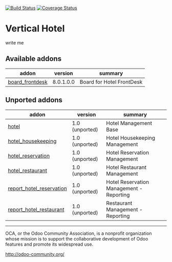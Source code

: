 [![Build Status](https://travis-ci.org/OCA/vertical-hotel.svg?branch=8.0)](https://travis-ci.org/OCA/vertical-hotel)
[![Coverage Status](https://coveralls.io/repos/OCA/vertical-hotel/badge.png?branch=8.0)](https://coveralls.io/r/OCA/vertical-hotel?branch=8.0)

# Vertical Hotel

write me

[//]: # (addons)

Available addons
----------------
addon | version | summary
--- | --- | ---
[board_frontdesk](board_frontdesk/) | 8.0.1.0.0 | Board for Hotel FrontDesk

Unported addons
---------------
addon | version | summary
--- | --- | ---
[hotel](hotel/) | 1.0 (unported) | Hotel Management Base
[hotel_housekeeping](hotel_housekeeping/) | 1.0 (unported) | Hotel Housekeeping Management
[hotel_reservation](hotel_reservation/) | 1.0 (unported) | Hotel Reservation Management
[hotel_restaurant](hotel_restaurant/) | 1.0 (unported) | Hotel Restaurant Management
[report_hotel_reservation](report_hotel_reservation/) | 1.0 (unported) | Hotel Reservation Management - Reporting
[report_hotel_restaurant](report_hotel_restaurant/) | 1.0 (unported) | Restaurant Management - Reporting

[//]: # (end addons)

----

OCA, or the Odoo Community Association, is a nonprofit organization whose
mission is to support the collaborative development of Odoo features and
promote its widespread use.

http://odoo-community.org/
